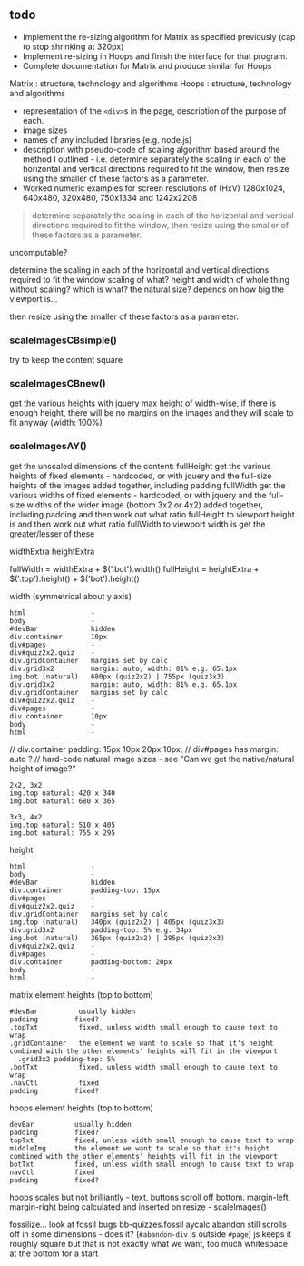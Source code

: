 ## todo

* Implement the re-sizing algorithm for Matrix as specified previously (cap to stop shrinking at 320px)
* Implement re-sizing in Hoops and finish the interface for that program.
* Complete documentation for Matrix and produce similar for Hoops

Matrix : structure, technology and algorithms
Hoops : structure, technology and algorithms

* representation of the `<div>`s in the page, description of the purpose of each.
* image sizes
* names of any included libraries (e.g. node.js)
* description with pseudo-code of scaling algorithm based around the method I outlined - i.e. determine separately the scaling in each of the horizontal and vertical directions required to fit the window, then resize using the smaller of these factors as a parameter.
* Worked numeric examples for screen resolutions of (HxV) 1280x1024, 640x480, 320x480, 750x1334 and 1242x2208

>determine separately the scaling in each of the horizontal and vertical directions required to fit the window, then resize using the smaller of these factors as a parameter.

uncomputable?

determine the scaling in each of the horizontal and vertical directions required to fit the window
  scaling of what? 
  height and width of whole thing without scaling? which is what? the natural size? depends on how big the viewport is...
    
then resize using the smaller of these factors as a parameter.



### scaleImagesCBsimple()

try to keep the content square

### scaleImagesCBnew()

get the various heights with jquery
max height of 
width-wise, if there is enough height, there will be no margins on the images and they will scale to fit anyway (width: 100%)

### scaleImagesAY()

get the unscaled dimensions of the content:
  fullHeight
    get the various heights of fixed elements - hardcoded, or with jquery
    and the full-size heights of the images added together, including padding
  fullWidth
    get the various widths of fixed elements - hardcoded, or with jquery
    and the full-size widths of the wider image (bottom 3x2 or 4x2) added together, including padding
and then work out what ratio fullHeight to viewport height is
and then work out what ratio fullWidth to viewport width is
get the greater/lesser of these

widthExtra
heightExtra

fullWidth = widthExtra + $('.bot').width()
fullHeight = heightExtra + $('.top').height() + $('bot').height()


width (symmetrical about y axis)

    html                -
    body                -
    #devBar             hidden
    div.container       10px
    div#pages           -
    div#quiz2x2.quiz    -
    div.gridContainer   margins set by calc
    div.grid3x2         margin: auto, width: 81% e.g. 65.1px
    img.bot (natural)   680px (quiz2x2) | 755px (quiz3x3)
    div.grid3x2         margin: auto, width: 81% e.g. 65.1px
    div.gridContainer   margins set by calc
    div#quiz2x2.quiz    -
    div#pages           -  
    div.container       10px
    body                -
    html                -

// div.container padding: 15px 10px 20px 10px;
// div#pages has margin: auto ?
// hard-code natural image sizes - see "Can we get the native/natural height of image?"

    2x2, 3x2
    img.top natural: 420 x 340
    img.bot natural: 680 x 365

    3x3, 4x2
    img.top natural: 510 x 405
    img.bot natural: 755 x 295

height

    html                -
    body                -
    #devBar             hidden
    div.container       padding-top: 15px
    div#pages           -
    div#quiz2x2.quiz    -
    div.gridContainer   margins set by calc
    img.top (natural)   340px (quiz2x2) | 405px (quiz3x3)
    div.grid3x2         padding-top: 5% e.g. 34px
    img.bot (natural)   365px (quiz2x2) | 295px (quiz3x3)
    div#quiz2x2.quiz    -
    div#pages           -
    div.container       padding-bottom: 20px
    body                -
    html                -




matrix element heights (top to bottom)

    #devBar          usually hidden
    padding         fixed?
    .topTxt          fixed, unless width small enough to cause text to wrap  
    .gridContainer   the element we want to scale so that it's height combined with the other elements' heights will fit in the viewport
      .grid3x2 padding-top: 5%
    .botTxt          fixed, unless width small enough to cause text to wrap
    .navCtl          fixed
    padding         fixed?

hoops element heights (top to bottom)

    devBar          usually hidden
    padding         fixed?
    topTxt          fixed, unless width small enough to cause text to wrap  
    middleImg       the element we want to scale so that it's height combined with the other elements' heights will fit in the viewport
    botTxt          fixed, unless width small enough to cause text to wrap
    navCtl          fixed
    padding         fixed?


hoops scales but not brilliantly - text, buttons scroll off bottom. margin-left, margin-right being calculated and inserted on resize - scaleImages()

fossilize... look at fossil bugs bb-quizzes.fossil
aycalc
    abandon still scrolls off in some dimensions - does it? (`#abandon-div` is outside `#page`)
    js keeps it roughly square but that is not exactly what we want, too much whitespace at the bottom for a start

